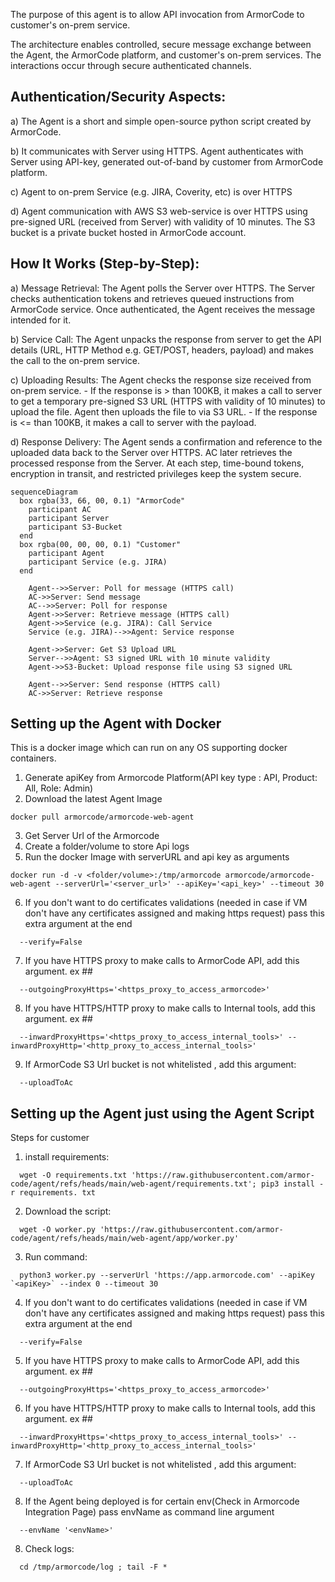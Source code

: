 The purpose of this agent is to allow API invocation from ArmorCode to customer's on-prem service.

The architecture enables controlled, secure message exchange between the Agent, the ArmorCode platform, and customer's on-prem services. The interactions occur through secure authenticated channels.

## Authentication/Security Aspects:

a) The Agent is a short and simple open-source python script created by ArmorCode.

b) It communicates with Server using HTTPS. Agent authenticates with Server using API-key, generated out-of-band by customer from ArmorCode platform.

c) Agent to on-prem Service (e.g. JIRA, Coverity, etc) is over HTTPS

d) Agent communication with AWS S3 web-service is over HTTPS using pre-signed URL (received from Server) with validity of 10 minutes. The S3 bucket is a private bucket hosted in ArmorCode account.

## How It Works (Step-by-Step):

a) Message Retrieval: The Agent polls the Server over HTTPS. The Server checks authentication tokens and retrieves queued instructions from ArmorCode service. Once authenticated, the Agent receives the message intended for it.

b) Service Call: The Agent unpacks the response from server to get the API details (URL, HTTP Method e.g. GET/POST, headers, payload) and makes the call to the on-prem service.

c) Uploading Results: The Agent checks the response size received from on-prem service.
    - If the response is > than 100KB, it makes a call to server to get a temporary pre-signed S3 URL (HTTPS with validity of 10 minutes) to upload the file. Agent then uploads the file to via S3 URL.
    - If the response is <= than 100KB, it makes a call to server with the payload.

d) Response Delivery: The Agent sends a confirmation and reference to the uploaded data back to the Server over HTTPS. AC later retrieves the processed response from the Server. At each step, time-bound tokens, encryption in transit, and restricted privileges keep the system secure.

```mermaid
sequenceDiagram
  box rgba(33, 66, 00, 0.1) "ArmorCode"
    participant AC
    participant Server
    participant S3-Bucket
  end
  box rgba(00, 00, 00, 0.1) "Customer"
    participant Agent
    participant Service (e.g. JIRA)
  end

    Agent-->>Server: Poll for message (HTTPS call)
    AC->>Server: Send message
    AC-->>Server: Poll for response
    Agent->>Server: Retrieve message (HTTPS call)
    Agent->>Service (e.g. JIRA): Call Service
    Service (e.g. JIRA)-->>Agent: Service response

    Agent->>Server: Get S3 Upload URL
    Server-->>Agent: S3 signed URL with 10 minute validity
    Agent->>S3-Bucket: Upload response file using S3 signed URL

    Agent-->>Server: Send response (HTTPS call)
    AC->>Server: Retrieve response
```


## Setting up the Agent with Docker
This is a docker image which can run on any OS supporting docker containers.

1. Generate apiKey from Armorcode Platform(API key type : API, Product: All, Role: Admin)
2. Download the latest Agent Image
```commandline
docker pull armorcode/armorcode-web-agent
```
3. Get Server Url of the Armorcode
4. Create a folder/volume to store Api logs
5. Run the docker Image with serverURL and api key as arguments
```commandline
docker run -d -v <folder/volume>:/tmp/armorcode armorcode/armorcode-web-agent --serverUrl='<server_url>' --apiKey='<api_key>' --timeout 30 
```
6. If you don't want to do certificates validations (needed in case if VM don't have any certificates assigned and making https request) pass this extra argument at the end
```commandline
  --verify=False  
```
7. If you have HTTPS proxy to make calls to ArmorCode API, add this argument. ex ##
```commandline
  --outgoingProxyHttps='<https_proxy_to_access_armorcode>'
```
8. If you have HTTPS/HTTP proxy to make calls to Internal tools, add this argument. ex ##
```commandline
  --inwardProxyHttps='<https_proxy_to_access_internal_tools>' --inwardProxyHttp='<http_proxy_to_access_internal_tools>'
```
9. If ArmorCode S3 Url bucket is not whitelisted , add this argument:
```commandline
  --uploadToAc
```

[//]: # (--serverUrl='https://qa.armorcode.ai' --apiKey='afa3dfe5-11b3-4b6f-a5e2-2138c1918c29' --verify=False  --uploadToAc)


## Setting up the Agent just using the Agent Script 
Steps for customer
1. install requirements:  
```commandline
  wget -O requirements.txt 'https://raw.githubusercontent.com/armor-code/agent/refs/heads/main/web-agent/requirements.txt'; pip3 install -r requirements. txt
```
2. Download the script:
```commandline
  wget -O worker.py 'https://raw.githubusercontent.com/armor-code/agent/refs/heads/main/web-agent/app/worker.py'
```

3. Run command: 
```commandline
  python3 worker.py --serverUrl 'https://app.armorcode.com' --apiKey `<apiKey>` --index 0 --timeout 30
```
4. If you don't want to do certificates validations (needed in case if VM don't have any certificates assigned and making https request) pass this extra argument at the end
```commandline
  --verify=False  
```

5. If you have HTTPS proxy to make calls to ArmorCode API, add this argument. ex ##
```commandline
  --outgoingProxyHttps='<https_proxy_to_access_armorcode>'
```

6. If you have HTTPS/HTTP proxy to make calls to Internal tools, add this argument. ex ##
```commandline
  --inwardProxyHttps='<https_proxy_to_access_internal_tools>' --inwardProxyHttp='<http_proxy_to_access_internal_tools>'
```

7. If ArmorCode S3 Url bucket is not whitelisted , add this argument:
```commandline
  --uploadToAc
```

8. If the Agent being deployed is for certain env(Check in Armorcode Integration Page) pass envName as command line argument
```commandline
  --envName '<envName>'
```


8. Check logs: 
```commandline
  cd /tmp/armorcode/log ; tail -F *
```
